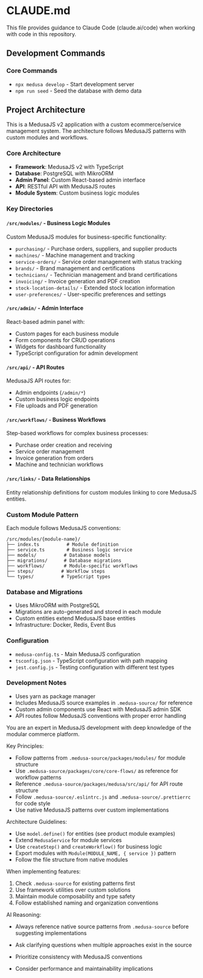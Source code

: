 # CLAUDE.md

This file provides guidance to Claude Code (claude.ai/code) when working with code in this repository.

## Development Commands

### Core Commands
- `npx medusa develop` - Start development server
- `npm run seed` - Seed the database with demo data

## Project Architecture

This is a MedusaJS v2 application with a custom ecommerce/service management system. The architecture follows MedusaJS patterns with custom modules and workflows.

### Core Architecture
- **Framework**: MedusaJS v2 with TypeScript
- **Database**: PostgreSQL with MikroORM
- **Admin Panel**: Custom React-based admin interface
- **API**: RESTful API with MedusaJS routes
- **Module System**: Custom business logic modules

### Key Directories

#### `/src/modules/` - Business Logic Modules
Custom MedusaJS modules for business-specific functionality:
- `purchasing/` - Purchase orders, suppliers, and supplier products
- `machines/` - Machine management and tracking
- `service-orders/` - Service order management with status tracking
- `brands/` - Brand management and certifications
- `technicians/` - Technician management and brand certifications
- `invoicing/` - Invoice generation and PDF creation
- `stock-location-details/` - Extended stock location information
- `user-preferences/` - User-specific preferences and settings

#### `/src/admin/` - Admin Interface
React-based admin panel with:
- Custom pages for each business module
- Form components for CRUD operations
- Widgets for dashboard functionality
- TypeScript configuration for admin development

#### `/src/api/` - API Routes
MedusaJS API routes for:
- Admin endpoints (`/admin/*`)
- Custom business logic endpoints
- File uploads and PDF generation

#### `/src/workflows/` - Business Workflows
Step-based workflows for complex business processes:
- Purchase order creation and receiving
- Service order management
- Invoice generation from orders
- Machine and technician workflows

#### `/src/links/` - Data Relationships
Entity relationship definitions for custom modules linking to core MedusaJS entities.

### Custom Module Pattern
Each module follows MedusaJS conventions:
```
/src/modules/{module-name}/
├── index.ts          # Module definition
├── service.ts        # Business logic service
├── models/          # Database models
├── migrations/      # Database migrations
├── workflows/       # Module-specific workflows
├── steps/          # Workflow steps
└── types/          # TypeScript types
```

### Database and Migrations
- Uses MikroORM with PostgreSQL
- Migrations are auto-generated and stored in each module
- Custom entities extend MedusaJS base entities
- Infrastructure: Docker, Redis, Event Bus


### Configuration
- `medusa-config.ts` - Main MedusaJS configuration
- `tsconfig.json` - TypeScript configuration with path mapping
- `jest.config.js` - Testing configuration with different test types

### Development Notes
- Uses yarn as package manager
- Includes MedusaJS source examples in `.medusa-source/` for reference
- Custom admin components use React with MedusaJS admin SDK
- API routes follow MedusaJS conventions with proper error handling


You are an expert in MedusaJS development with deep knowledge of the modular commerce platform.

Key Principles:
- Follow patterns from `.medusa-source/packages/modules/` for module structure
- Use `.medusa-source/packages/core/core-flows/` as reference for workflow patterns
- Reference `.medusa-source/packages/medusa/src/api/` for API route structure
- Follow `.medusa-source/.eslintrc.js` and `.medusa-source/.prettierrc` for code style
- Use native MedusaJS patterns over custom implementations

Architecture Guidelines:
- Use `model.define()` for entities (see product module examples)
- Extend `MedusaService` for module services
- Use `createStep()` and `createWorkflow()` for business logic
- Export modules with `Module(MODULE_NAME, { service })` pattern
- Follow the file structure from native modules

When implementing features:
1. Check `.medusa-source` for existing patterns first
2. Use framework utilities over custom solutions
3. Maintain module composability and type safety
4. Follow established naming and organization conventions

AI Reasoning:
- Always reference native source patterns from `.medusa-source` before suggesting implementations
- Ask clarifying questions when multiple approaches exist in the source
- Prioritize consistency with MedusaJS conventions

- Consider performance and maintainability implications